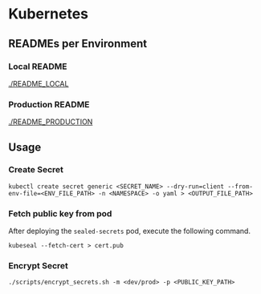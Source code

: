 # Kubernetes

## READMEs per Environment

### Local README

[./README_LOCAL](./README_LOCAL.md)

### Production README

[./README_PRODUCTION](./README_PRODUCTION.md)


## Usage

### Create Secret

```shell
kubectl create secret generic <SECRET_NAME> --dry-run=client --from-env-file=<ENV_FILE_PATH> -n <NAMESPACE> -o yaml > <OUTPUT_FILE_PATH>
```

### Fetch public key from pod

After deploying the `sealed-secrets` pod, execute the following command.

```shell
kubeseal --fetch-cert > cert.pub
```

### Encrypt Secret

```shell
./scripts/encrypt_secrets.sh -m <dev/prod> -p <PUBLIC_KEY_PATH>
```
